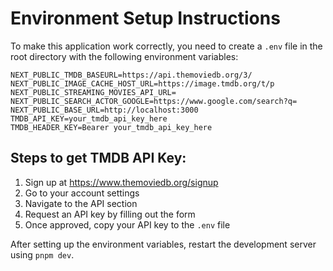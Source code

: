 # Environment Setup Instructions

To make this application work correctly, you need to create a `.env` file in the root directory with the following environment variables:

```
NEXT_PUBLIC_TMDB_BASEURL=https://api.themoviedb.org/3/
NEXT_PUBLIC_IMAGE_CACHE_HOST_URL=https://image.tmdb.org/t/p
NEXT_PUBLIC_STREAMING_MOVIES_API_URL=
NEXT_PUBLIC_SEARCH_ACTOR_GOOGLE=https://www.google.com/search?q=
NEXT_PUBLIC_BASE_URL=http://localhost:3000
TMDB_API_KEY=your_tmdb_api_key_here
TMDB_HEADER_KEY=Bearer your_tmdb_api_key_here
```

## Steps to get TMDB API Key:

1. Sign up at https://www.themoviedb.org/signup
2. Go to your account settings
3. Navigate to the API section
4. Request an API key by filling out the form
5. Once approved, copy your API key to the `.env` file

After setting up the environment variables, restart the development server using `pnpm dev`. 